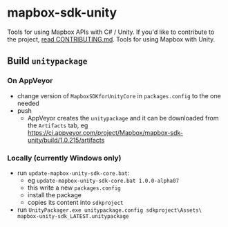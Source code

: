 # mapbox-sdk-unity

Tools for using Mapbox APIs with C# / Unity. If you'd like to contribute to the project, [read CONTRIBUTING.md](https://github.com/mapbox/mapbox-sdk-unity/blob/master/CONTRIBUTING.md).
Tools for using Mapbox with Unity.

## Build `unitypackage`

### On AppVeyor 

- change version of `MapboxSDKforUnityCore` in `packages.config` to the one needed
- push
  - AppVeyor creates the `unitypackage` and it can be downloaded from the `Artifacts` tab, eg https://ci.appveyor.com/project/Mapbox/mapbox-sdk-unity/build/1.0.215/artifacts

### Locally (currently Windows only)

- run `update-mapbox-unity-sdk-core.bat`:
  - eg `update-mapbox-unity-sdk-core.bat 1.0.0-alpha07`
  - this write a new `packages.config`
  - install the package
  - copies its content into `sdkproject`
- run `UnityPackager.exe unitypackage.config sdkproject\Assets\ mapbox-unity-sdk_LATEST.unitypackage`
